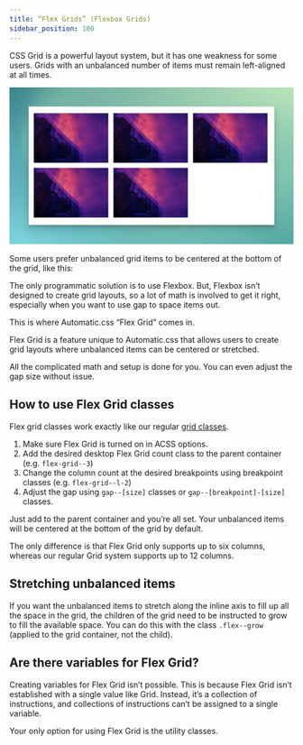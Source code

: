 ```yaml
---
title: “Flex Grids” (Flexbox Grids)
sidebar_position: 100
---
```


CSS Grid is a powerful layout system, but it has one weakness for some users. Grids with an unbalanced number of items must remain left-aligned at all times.

![](img/grid3.webp)

Some users prefer unbalanced grid items to be centered at the bottom of the grid, like this:

The only programmatic solution is to use Flexbox. But, Flexbox isn’t designed to create grid layouts, so a lot of math is involved to get it right, especially when you want to use gap to space items out.

This is where Automatic.css “Flex Grid” comes in.

Flex Grid is a feature unique to Automatic.css that allows users to create grid layouts where unbalanced items can be centered or stretched.

All the complicated math and setup is done for you. You can even adjust the gap size without issue.

## How to use Flex Grid classes

Flex grid classes work exactly like our regular [grid classes](../grids/grid-classes-standard.md).

1.  Make sure Flex Grid is turned on in ACSS options.
2.  Add the desired desktop Flex Grid count class to the parent container (e.g. `flex-grid--3`)
3.  Change the column count at the desired breakpoints using breakpoint classes (e.g. `flex-grid--l-2`)
4.  Adjust the gap using `gap--[size]` classes or `gap--[breakpoint]-[size]` classes.

Just add to the parent container and you’re all set. Your unbalanced items will be centered at the bottom of the grid by default.

The only difference is that Flex Grid only supports up to six columns, whereas our regular Grid system supports up to 12 columns.

## Stretching unbalanced items

If you want the unbalanced items to stretch along the inline axis to fill up all the space in the grid, the children of the grid need to be instructed to grow to fill the available space. You can do this with the class `.flex--grow` (applied to the grid container, not the child).

## Are there variables for Flex Grid?

Creating variables for Flex Grid isn’t possible. This is because Flex Grid isn’t established with a single value like Grid. Instead, it’s a collection of instructions, and collections of instructions can’t be assigned to a single variable.

Your only option for using Flex Grid is the utility classes.

